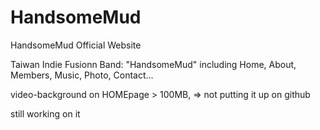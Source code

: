 # HandsomeMud
HandsomeMud Official Website

Taiwan Indie Fusionn Band: "HandsomeMud"
including Home, About, Members, Music, Photo, Contact...

video-background on HOMEpage > 100MB,
=> not putting it up on github

still working on it
